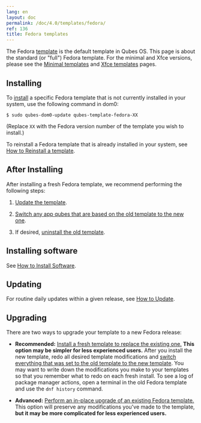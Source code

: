 ```yaml
---
lang: en
layout: doc
permalink: /doc/4.0/templates/fedora/
ref: 136
title: Fedora templates
---
```


The Fedora [template](/doc/templates/) is the default template in Qubes OS. This page is about the standard (or "full") Fedora template. For the minimal and Xfce versions, please see the [Minimal templates](/doc/templates/minimal/) and [Xfce templates](/doc/templates/xfce/) pages.

## Installing

To [install](/doc/templates/#installing) a specific Fedora template that is not currently installed in your system, use the following command in dom0:

```
$ sudo qubes-dom0-update qubes-template-fedora-XX
```

   (Replace `XX` with the Fedora version number of the template you wish to install.)

To reinstall a Fedora template that is already installed in your system, see [How to Reinstall a template](/doc/reinstall-template/).

## After Installing

After installing a fresh Fedora template, we recommend performing the following steps:

1. [Update the template](/doc/software-update-vm/).

2. [Switch any app qubes that are based on the old template to the new one](/doc/templates/#switching).

3. If desired, [uninstall the old template](/doc/templates/#uninstalling).

## Installing software

See [How to Install Software](/doc/how-to-install-software/).

## Updating

For routine daily updates within a given release, see [How to Update](/doc/how-to-update/).

## Upgrading

There are two ways to upgrade your template to a new Fedora release:

- **Recommended:** [Install a fresh template to replace the existing one.](#installing) **This option may be simpler for less experienced users.** After you install the new template, redo all desired template modifications and [switch everything that was set to the old template to the new template](/doc/templates/#switching). You may want to write down the modifications you make to your templates so that you remember what to redo on each fresh install. To see a log of package manager actions, open a terminal in the old Fedora template and use the `dnf history` command.

- **Advanced:** [Perform an in-place upgrade of an existing Fedora template.](/doc/template/fedora/upgrade/) This option will preserve any modifications you've made to the template, **but it may be more complicated for less experienced users.**
